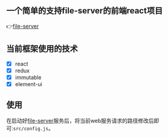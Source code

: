 一个简单的支持file-server的前端react项目
---

👉[file-server](https://github.com/Yangandmore/fileServer)

## 当前框架使用的技术
* [x] react
* [x] redux
* [x] immutable
* [x] element-ui

## 使用
在启动好[file-server](https://github.com/Yangandmore/fileServer)服务后，将当前web服务请求的路径修改后即可:`src/config.js`。
